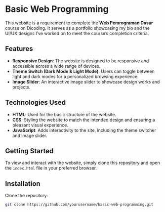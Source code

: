 # Basic Web Programming

This website is a requirement to complete the **Web Pemrograman Dasar** course on Dicoding. It serves as a portfolio showcasing my bio and the UI/UX designs I’ve worked on to meet the course’s completion criteria.

## Features
- **Responsive Design**: The website is designed to be responsive and accessible across a wide range of devices.
- **Theme Switch (Dark Mode & Light Mode)**: Users can toggle between light and dark modes for a personalized browsing experience.
- **Image Slider**: An interactive image slider to showcase design works and projects.

## Technologies Used
- **HTML**: Used for the basic structure of the website.
- **CSS**: Styling the website to match the intended design and ensuring a pleasant visual experience.
- **JavaScript**: Adds interactivity to the site, including the theme switcher and image slider.

## Getting Started
To view and interact with the website, simply clone this repository and open the `index.html` file in your preferred browser.

## Installation

 Clone the repository:
   ```bash
   git clone https://github.com/yourusername/basic-web-programming.git


